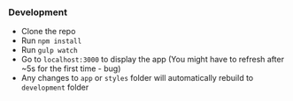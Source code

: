 ### Development
* Clone the repo
* Run `npm install`
* Run `gulp watch`
* Go to `localhost:3000` to display the app (You might have to refresh after ~5s for the first time - bug)
* Any changes to `app` or `styles` folder will automatically rebuild to `development` folder
